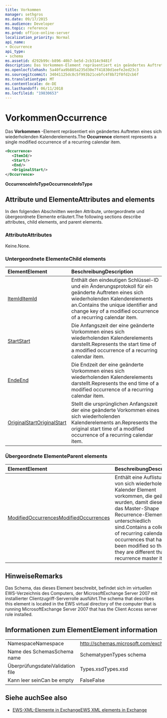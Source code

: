 ```yaml
---
title: Vorkommen
manager: sethgros
ms.date: 09/17/2015
ms.audience: Developer
ms.topic: reference
ms.prod: office-online-server
localization_priority: Normal
api_name:
- Occurrence
api_type:
- schema
ms.assetid: d292b99c-b896-40b7-be5d-2cb314c9481f
description: Das Vorkommen-Element repräsentiert ein geändertes Auftreten eines sich wiederholenden Kalenderelements.
ms.openlocfilehash: 5a40faa9b885a235d30e7f41830d1eefe2ed23c3
ms.sourcegitcommit: 34041125dc8c5f993b21cebfc4f8b72f0fd2cb6f
ms.translationtype: MT
ms.contentlocale: de-DE
ms.lasthandoff: 06/11/2018
ms.locfileid: "19830653"
---
```

# <a name="occurrence"></a><span data-ttu-id="7c9cc-103">Vorkommen</span><span class="sxs-lookup"><span data-stu-id="7c9cc-103">Occurrence</span></span>

<span data-ttu-id="7c9cc-104">Das **Vorkommen** -Element repräsentiert ein geändertes Auftreten eines sich wiederholenden Kalenderelements.</span><span class="sxs-lookup"><span data-stu-id="7c9cc-104">The **Occurrence** element represents a single modified occurrence of a recurring calendar item.</span></span> 
  
```xml
<Occurrence>
   <ItemId/>
   <Start/>
   <End/>
   <OriginalStart/>
</Occurrence>
```

<span data-ttu-id="7c9cc-105">**OccurrenceInfoType**</span><span class="sxs-lookup"><span data-stu-id="7c9cc-105">**OccurrenceInfoType**</span></span>

## <a name="attributes-and-elements"></a><span data-ttu-id="7c9cc-106">Attribute und Elemente</span><span class="sxs-lookup"><span data-stu-id="7c9cc-106">Attributes and elements</span></span>

<span data-ttu-id="7c9cc-107">In den folgenden Abschnitten werden Attribute, untergeordnete und übergeordnete Elemente erläutert.</span><span class="sxs-lookup"><span data-stu-id="7c9cc-107">The following sections describe attributes, child elements, and parent elements.</span></span>
  
### <a name="attributes"></a><span data-ttu-id="7c9cc-108">Attribute</span><span class="sxs-lookup"><span data-stu-id="7c9cc-108">Attributes</span></span>

<span data-ttu-id="7c9cc-109">Keine.</span><span class="sxs-lookup"><span data-stu-id="7c9cc-109">None.</span></span>
  
### <a name="child-elements"></a><span data-ttu-id="7c9cc-110">Untergeordnete Elemente</span><span class="sxs-lookup"><span data-stu-id="7c9cc-110">Child elements</span></span>

|<span data-ttu-id="7c9cc-111">**Element**</span><span class="sxs-lookup"><span data-stu-id="7c9cc-111">**Element**</span></span>|<span data-ttu-id="7c9cc-112">**Beschreibung**</span><span class="sxs-lookup"><span data-stu-id="7c9cc-112">**Description**</span></span>|
|:-----|:-----|
|[<span data-ttu-id="7c9cc-113">ItemId</span><span class="sxs-lookup"><span data-stu-id="7c9cc-113">ItemId</span></span>](itemid.md) <br/> |<span data-ttu-id="7c9cc-114">Enthält den eindeutigen Schlüssel-ID und ein Änderungsprotokoll für ein geänderte Auftreten eines sich wiederholenden Kalenderelements an.</span><span class="sxs-lookup"><span data-stu-id="7c9cc-114">Contains the unique identifier and change key of a modified occurrence of a recurring calendar item.</span></span>  <br/> |
|[<span data-ttu-id="7c9cc-115">Start</span><span class="sxs-lookup"><span data-stu-id="7c9cc-115">Start</span></span>](start.md) <br/> |<span data-ttu-id="7c9cc-116">Die Anfangszeit der eine geänderte Vorkommen eines sich wiederholenden Kalenderelements darstellt.</span><span class="sxs-lookup"><span data-stu-id="7c9cc-116">Represents the start time of a modified occurrence of a recurring calendar item.</span></span>  <br/> |
|[<span data-ttu-id="7c9cc-117">Ende</span><span class="sxs-lookup"><span data-stu-id="7c9cc-117">End </span></span>](end-ex15websvcsotherref.md) <br/> |<span data-ttu-id="7c9cc-118">Die Endzeit der eine geänderte Vorkommen eines sich wiederholenden Kalenderelements darstellt.</span><span class="sxs-lookup"><span data-stu-id="7c9cc-118">Represents the end time of a modified occurrence of a recurring calendar item.</span></span>  <br/> |
|[<span data-ttu-id="7c9cc-119">OriginalStart</span><span class="sxs-lookup"><span data-stu-id="7c9cc-119">OriginalStart</span></span>](originalstart.md) <br/> |<span data-ttu-id="7c9cc-120">Stellt die ursprünglichen Anfangszeit der eine geänderte Vorkommen eines sich wiederholenden Kalenderelements an.</span><span class="sxs-lookup"><span data-stu-id="7c9cc-120">Represents the original start time of a modified occurrence of a recurring calendar item.</span></span>  <br/> |
   
### <a name="parent-elements"></a><span data-ttu-id="7c9cc-121">Übergeordnete Elemente</span><span class="sxs-lookup"><span data-stu-id="7c9cc-121">Parent elements</span></span>

|<span data-ttu-id="7c9cc-122">**Element**</span><span class="sxs-lookup"><span data-stu-id="7c9cc-122">**Element**</span></span>|<span data-ttu-id="7c9cc-123">**Beschreibung**</span><span class="sxs-lookup"><span data-stu-id="7c9cc-123">**Description**</span></span>|
|:-----|:-----|
|[<span data-ttu-id="7c9cc-124">ModifiedOccurrences</span><span class="sxs-lookup"><span data-stu-id="7c9cc-124">ModifiedOccurrences</span></span>](modifiedoccurrences.md) <br/> |<span data-ttu-id="7c9cc-125">Enthält eine Auflistung von sich wiederholenden Kalender Element vorkommen, die geändert wurden, damit diese als das Master-Shape Recurrence-Element unterschiedlich sind.</span><span class="sxs-lookup"><span data-stu-id="7c9cc-125">Contains a collection of recurring calendar item occurrences that have been modified so that they are different than the recurrence master item.</span></span>  <br/> |
   
## <a name="remarks"></a><span data-ttu-id="7c9cc-126">Hinweise</span><span class="sxs-lookup"><span data-stu-id="7c9cc-126">Remarks</span></span>

<span data-ttu-id="7c9cc-127">Das Schema, das dieses Element beschreibt, befindet sich im virtuellen EWS-Verzeichnis des Computers, der MicrosoftExchange Server 2007 mit installierter Clientzugriff-Serverrolle ausführt.</span><span class="sxs-lookup"><span data-stu-id="7c9cc-127">The schema that describes this element is located in the EWS virtual directory of the computer that is running MicrosoftExchange Server 2007 that has the Client Access server role installed.</span></span>
  
## <a name="element-information"></a><span data-ttu-id="7c9cc-128">Informationen zum Element</span><span class="sxs-lookup"><span data-stu-id="7c9cc-128">Element information</span></span>

|||
|:-----|:-----|
|<span data-ttu-id="7c9cc-129">Namespace</span><span class="sxs-lookup"><span data-stu-id="7c9cc-129">Namespace</span></span>  <br/> |http://schemas.microsoft.com/exchange/services/2006/types  <br/> |
|<span data-ttu-id="7c9cc-130">Name des Schemas</span><span class="sxs-lookup"><span data-stu-id="7c9cc-130">Schema name</span></span>  <br/> |<span data-ttu-id="7c9cc-131">Schematypen</span><span class="sxs-lookup"><span data-stu-id="7c9cc-131">Types schema</span></span>  <br/> |
|<span data-ttu-id="7c9cc-132">Überprüfungsdatei</span><span class="sxs-lookup"><span data-stu-id="7c9cc-132">Validation file</span></span>  <br/> |<span data-ttu-id="7c9cc-133">Types.xsd</span><span class="sxs-lookup"><span data-stu-id="7c9cc-133">Types.xsd</span></span>  <br/> |
|<span data-ttu-id="7c9cc-134">Kann leer sein</span><span class="sxs-lookup"><span data-stu-id="7c9cc-134">Can be empty</span></span>  <br/> |<span data-ttu-id="7c9cc-135">False</span><span class="sxs-lookup"><span data-stu-id="7c9cc-135">False</span></span>  <br/> |
   
## <a name="see-also"></a><span data-ttu-id="7c9cc-136">Siehe auch</span><span class="sxs-lookup"><span data-stu-id="7c9cc-136">See also</span></span>

- [<span data-ttu-id="7c9cc-137">EWS-XML-Elemente in Exchange</span><span class="sxs-lookup"><span data-stu-id="7c9cc-137">EWS XML elements in Exchange</span></span>](ews-xml-elements-in-exchange.md)

